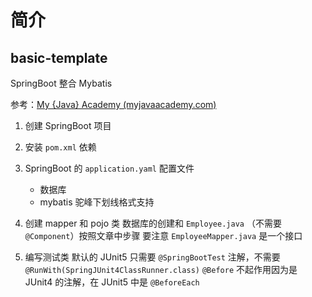 # 简介

## basic-template

SpringBoot 整合 Mybatis

参考：[My {Java} Academy (myjavaacademy.com)](https://myjavaacademy.com/spring-mybatis-integration-and-junit-testing-using-springs-embedded-database/)

1. 创建 SpringBoot 项目
2. 安装 `pom.xml` 依赖
3. SpringBoot 的 `application.yaml` 配置文件

   - 数据库
   - mybatis 驼峰下划线格式支持

4. 创建 mapper 和 pojo 类
数据库的创建和 `Employee.java` （不需要 `@Component`）按照文章中步骤
要注意 `EmployeeMapper.java` 是一个接口
5. 编写测试类
默认的 JUnit5 只需要 `@SpringBootTest` 注解，不需要 `@RunWith(SpringJUnit4ClassRunner.class)`
`@Before` 不起作用因为是 JUnit4 的注解，在 JUnit5 中是 `@BeforeEach`